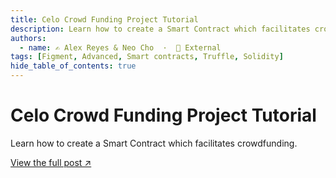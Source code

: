 ```yaml
---
title: Celo Crowd Funding Project Tutorial
description: Learn how to create a Smart Contract which facilitates crowdfunding.
authors:
  - name: ✍️ Alex Reyes & Neo Cho  ·  🔗 External
tags: [Figment, Advanced, Smart contracts, Truffle, Solidity]
hide_table_of_contents: true
---
```


# Celo Crowd Funding Project Tutorial

Learn how to create a Smart Contract which facilitates crowdfunding.

[View the full post ↗️](https://learn.figment.io/tutorials/celo-crowd-funding-project)

<!--truncate-->
